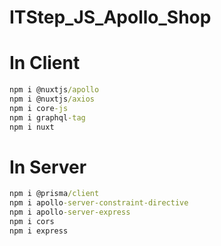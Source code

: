 # ITStep_JS_Apollo_Shop

# In Client
```bat
npm i @nuxtjs/apollo
npm i @nuxtjs/axios
npm i core-js
npm i graphql-tag
npm i nuxt
```
	
# In Server
```bat
npm i @prisma/client
npm i apollo-server-constraint-directive
npm i apollo-server-express
npm i cors
npm i express
```